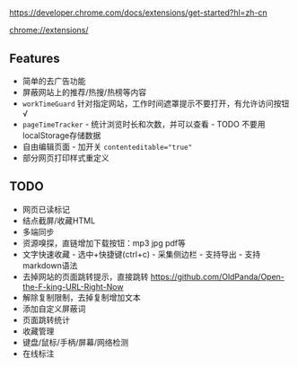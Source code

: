 #

<https://developer.chrome.com/docs/extensions/get-started?hl=zh-cn>

<chrome://extensions/>

## Features

* 简单的去广告功能
* 屏蔽网站上的推荐/热搜/热榜等内容
* `workTimeGuard` 针对指定网站，工作时间遮罩提示不要打开，有允许访问按钮 √
* `pageTimeTracker` -  统计浏览时长和次数，并可以查看 - TODO 不要用localStorage存储数据
* 自由编辑页面 - 加开关 `contenteditable="true"`
* 部分网页打印样式重定义

## TODO

* 网页已读标记
* 结点截屏/收藏HTML
* 多端同步
* 资源嗅探，直链增加下载按钮：mp3 jpg pdf等
* 文字快速收藏 - 选中+快捷键(ctrl+c) - 采集侧边栏 - 支持导出 - 支持markdown语法
* 去掉网站的页面跳转提示，直接跳转 <https://github.com/OldPanda/Open-the-F-king-URL-Right-Now>
* 解除复制限制，去掉复制增加文本
* 添加自定义屏蔽词
* 页面跳转统计
* 收藏管理
* 键盘/鼠标/手柄/屏幕/网络检测
* 在线标注
